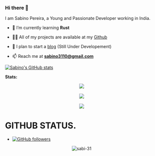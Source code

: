 ### Hi there 👋

I am Sabino Pereira, a Young and Passionate Developer working in India.

- 🧠 I’m currently learning **Rust**

- 👨‍💻 All of my projects are available at my [Github](https://github.com/sabi-31)

- 📝 I plan to start a [blog](https://blog.sabino.homes) (Still Under Developement)

- 📫 Reach me at **sabino3110@gmail.com**



[![Sabino's GitHub stats](https://github-readme-stats.vercel.app/api?username=sabi-31)](https://github.com/sabi-31/github-readme-stats)



**Stats:**  


<div align="center"><img src="https://github-profile-trophy.vercel.app/?username=sabi-31&theme=tokyonight&count_private=true"></div>

<br>
<div align="center"><img src="https://github-readme-stats.vercel.app/api?username=sabi-31&show_icons=true&hide_border=true&theme=tokyonight"></div>
<br>
<div align="center"><img align="center" src="https://github-readme-stats.vercel.app/api/top-langs/?username=sabi-31&theme=tokyonight&hide=batchfile"></div>




# GITHUB STATUS.
- [![GitHub followers](https://img.shields.io/github/followers/sabi-31.svg?style=social&label=Follow&maxAge=2592000)](https://github.com/sabi-31?tab=followers)



<p align = "center"><img align="center" src="https://github-readme-streak-stats.herokuapp.com/?user=sabi-31&theme=tokyonight&" alt="sabi-31" /></p>
